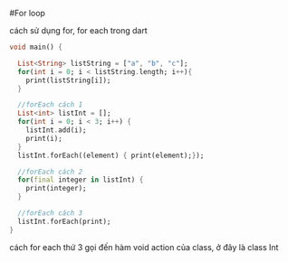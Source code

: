 #For loop 

cách sử dụng for, for each trong dart

```dart
void main() {

  List<String> listString = ["a", "b", "c"];
  for(int i = 0; i < listString.length; i++){
    print(listString[i]);
  }

  //forEach cách 1
  List<int> listInt = [];
  for(int i = 0; i < 3; i++) {
    listInt.add(i);
    print(i);
  }
  listInt.forEach((element) { print(element);});

  //forEach cách 2
  for(final integer in listInt) {
    print(integer);
  }

  //forEach cách 3
  listInt.forEach(print);
}
```
cách for each thứ 3 gọi đến hàm void action của class, ở đây là class Int